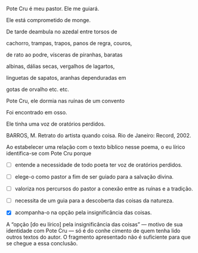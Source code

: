 

Pote Cru é meu pastor. Ele me guiará.

Ele está comprometido de monge.

De tarde deambula no azedal entre torsos de

cachorro, trampas, trapos, panos de regra, couros,

de rato ao podre, vísceras de piranhas, baratas

albinas, dálias secas, vergalhos de lagartos,

linguetas de sapatos, aranhas dependuradas em

gotas de orvalho etc. etc.

Pote Cru, ele dormia nas ruínas de um convento

Foi encontrado em osso.

Ele tinha uma voz de oratórios perdidos.

BARROS, M. Retrato do artista quando coisa. Rio de Janeiro: Record, 2002.

Ao estabelecer uma relação com o texto bíblico nesse poema, o eu lírico identifica-se com Pote Cru porque



- [ ] entende a necessidade de todo poeta ter voz de oratórios perdidos.
- [ ] elege-o como pastor a fim de ser guiado para a salvação divina.
- [ ] valoriza nos percursos do pastor a conexão entre as ruínas e a tradição.
- [ ] necessita de um guia para a descoberta das coisas da natureza.
- [x] acompanha-o na opção pela insignificância das coisas.


A “opção \[do eu lírico] pela insignificância das coisas” — motivo de sua identidade com Pote Cru — só é do conhe cimento de quem tenha lido outros textos do autor. O fragmento apresentado não é suficiente para que se chegue a essa conclusão.
